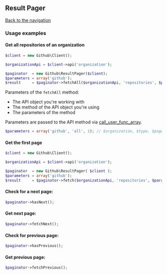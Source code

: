 ## Result Pager
[Back to the navigation](README.md)

### Usage examples

#### Get all repositories of an organization

```php
$client = new Github\Client();

$organizationApi = $client->api('organization');

$paginator  = new Github\ResultPager($client);
$parameters = array('github');
$result     = $paginator->fetchAll($organizationApi, 'repositories', $parameters);
```

Parameters of the `fetchAll` method:

* The API object you're working with
* The method of the API object you're using
* The parameters of the method

Parameters are passed to the API method via [call_user_func_array](https://www.php.net/manual/en/function.call-user-func-array.php).

```php
$parameters = array('github', 'all', 1); // $organization, $type, $page
```

#### Get the first page

```php
$client = new Github\Client();

$organizationApi = $client->api('organization');

$paginator  = new Github\ResultPager( $client );
$parameters = array('github');
$result     = $paginator->fetch($organizationApi, 'repositories', $parameters);
```

#### Check for a next page:

```php
$paginator->hasNext();
```

#### Get next page:

```php
$paginator->fetchNext();
```

#### Check for previous page:

```php
$paginator->hasPrevious();
```

#### Get previous page:

```php
$paginator->fetchPrevious();
```

